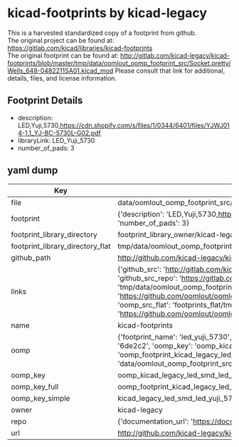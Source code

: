 # kicad-footprints by kicad-legacy  
This is a harvested standardized copy of a footprint from github.  
The original project can be found at:  
https://gitlab.com/kicad/libraries/kicad-footprints  
The original footprint can be found at:
http://gitlab.com/kicad-legacy/kicad-footprints/blob/master/tmp/data/oomlout_oomp_footprint_src/Socket.pretty/Wells_648-0482211SA01.kicad_mod
Please consult that link for additional, details, files, and license information.  
## Footprint Details
* description: LED,Yuji,5730,https://cdn.shopify.com/s/files/1/0344/6401/files/YJWJ014-1.1_YJ-BC-5730L-G02.pdf  
* libraryLink: LED_Yuji_5730  
* number_of_pads: 3  
## yaml dump  
| Key | Value |  
| --- | --- |  
| file | data/oomlout_oomp_footprint_src/kicad-footprints/LED_SMD.pretty/LED_Yuji_5730.kicad_mod |  
| footprint | {'description': 'LED,Yuji,5730,https://cdn.shopify.com/s/files/1/0344/6401/files/YJWJ014-1.1_YJ-BC-5730L-G02.pdf', 'libraryLink': 'LED_Yuji_5730', 'number_of_pads': 3} |  
| footprint_library_directory | footprint_library_owner/kicad-legacy_kicad-footprints |  
| footprint_library_directory_flat | tmp/data/oomlout_oomp_footprint_src/footprints_flat/kicad_legacy_led_smd_led_yuji_5730/working |  
| github_path | http://github.com/kicad-legacy/kicad-footprints/blob/master/tmp/data/oomlout_oomp_footprint_src/LED_SMD.pretty/LED_Yuji_5730.kicad_mod |  
| links | {'github_src': 'http://gitlab.com/kicad-legacy/kicad-footprints/blob/master/tmp/data/oomlout_oomp_footprint_src/Socket.pretty/Wells_648-0482211SA01.kicad_mod', 'github_src_repo': 'https://gitlab.com/kicad/libraries/kicad-footprints', 'oomp_bot': 'tmp/data/oomlout_oomp_footprint_src/footprints/kicad_legacy_led_smd_led_yuji_5730/working', 'oomp_bot_github': 'https://github.com/oomlout/oomlout_oomp_footprint_bot/tree/main/tmp/data/oomlout_oomp_footprint_src/footprints/kicad_legacy_led_smd_led_yuji_5730/working', 'oomp_src_flat': 'footprints_flat/tmp/data/oomlout_oomp_footprint_src/footprints_flat/kicad_legacy_led_smd_led_yuji_5730/working', 'oomp_src_flat_github': 'https://github.com/oomlout/oomlout_oomp_footprint_src/tree/main/tmp/data/oomlout_oomp_footprint_src/footprints_flat/kicad_legacy_led_smd_led_yuji_5730/working'} |  
| name | kicad-footprints |  
| oomp | {'footprint_name': 'led_yuji_5730', 'library_name': 'led_smd', 'md5': '6de2c25642b9c71d2ffd09b254ce9083', 'md5_10': '6de2c25642', 'md5_5': '6de2c', 'md5_6': '6de2c2', 'oomp_key': 'oomp_kicad_legacy_led_smd_led_yuji_5730', 'oomp_key_extra': 'oomp_footprint_kicad_legacy_led_smd_led_yuji_5730', 'oomp_key_full': 'oomp_footprint_kicad_legacy_led_smd_led_yuji_5730_6de2c2', 'oomp_key_simple': 'kicad_legacy_led_smd_led_yuji_5730', 'original_filename': 'data/oomlout_oomp_footprint_src/kicad-footprints/LED_SMD.pretty/LED_Yuji_5730.kicad_mod', 'owner_name': 'kicad_legacy'} |  
| oomp_key | oomp_kicad_legacy_led_smd_led_yuji_5730 |  
| oomp_key_full | oomp_footprint_kicad_legacy_led_smd_led_yuji_5730 |  
| oomp_key_simple | kicad_legacy_led_smd_led_yuji_5730 |  
| owner | kicad-legacy |  
| repo | {'documentation_url': 'https://docs.github.com/rest/repos/repos#get-a-repository', 'message': 'Not Found'} |  
| url | http://github.com/kicad-legacy/kicad-footprints |  

